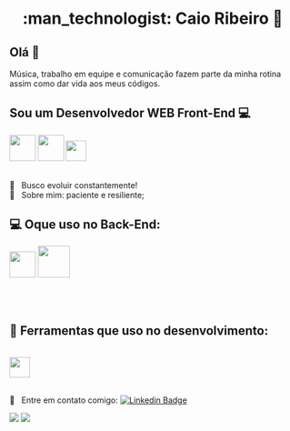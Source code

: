 <h1 align="center"> :man_technologist: Caio Ribeiro  🚀</h1>
 
## Olá 👋
Música, trabalho em equipe e comunicação fazem parte da minha rotina assim como dar vida aos meus códigos.

## Sou um Desenvolvedor WEB Front-End :computer:
 

<img src=https://cdn.jsdelivr.net/gh/devicons/devicon/icons/html5/html5-plain-wordmark.svg width="45.8px" height="45.8px"> <img src="https://cdn.jsdelivr.net/gh/devicons/devicon/icons/css3/css3-plain-wordmark.svg" width="45.8px" height="45.8px"> <img src="https://cdn.jsdelivr.net/gh/devicons/devicon/icons/javascript/javascript-original.svg" width="35.8px" height="35.8px">
 
 
 

<br/>     :purple_heart: &nbsp; Busco evoluir constantemente!
<br/>     💬 &nbsp; Sobre mim: paciente e resiliente;
<br/>
  
 ## 💻 Oque uso no Back-End:
 <img src="https://cdn.jsdelivr.net/gh/devicons/devicon/icons/nodejs/nodejs-plain.svg" width="45.8px" height="45.8px"> <img src="https://cdn.jsdelivr.net/gh/devicons/devicon/icons/express/express-original-wordmark.svg" width="55.8px" height="55.8px">
 
 <br/>
 <br/>
 
 ## :wrench: Ferramentas que uso no desenvolvimento:
 <br>
 <img src="https://cdn.jsdelivr.net/gh/devicons/devicon/icons/git/git-plain.svg" width="35.8px" height="35.8px">
 
 <br/> :email: &nbsp; Entre em contato comigo: [![Linkedin Badge](https://img.shields.io/badge/-CaioDeoliveira-blue?style=flat-square&logo=Linkedin&logoColor=white&link=https://www.linkedin.com/in/caio-ribeiro-08100919b/)](https://www.linkedin.com/in/caio-ribeiro98/) 
<div>
  <img src="https://github-readme-stats.vercel.app/api?username=CaioDeOliveira&show_icons=true&theme=midnight-purple"/>
  <img align="top"src="https://github-readme-stats.vercel.app/api/top-langs/?username=CaioDeOliveira&layout=compact&hide=shell&theme=midnight-purple"/>
</div>
